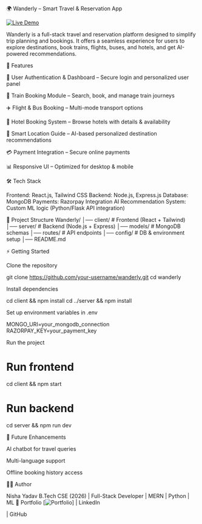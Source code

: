 🌍 Wanderly – Smart Travel & Reservation App

[![Live Demo](https://img.shields.io/badge/Live-Demo-brightgreen)](https://68b83747b582de00084099a0--wanderly10102003.netlify.app/)


Wanderly is a full-stack travel and reservation platform designed to simplify trip planning and bookings. It offers a seamless experience for users to explore destinations, book trains, flights, buses, and hotels, and get AI-powered recommendations.

🚀 Features

🔑 User Authentication & Dashboard – Secure login and personalized user panel

🚆 Train Booking Module – Search, book, and manage train journeys

✈️ Flight & Bus Booking – Multi-mode transport options

🏨 Hotel Booking System – Browse hotels with details & availability

🤖 Smart Location Guide – AI-based personalized destination recommendations

💳 Payment Integration – Secure online payments

📊 Responsive UI – Optimized for desktop & mobile

🛠️ Tech Stack

Frontend: React.js, Tailwind CSS
Backend: Node.js, Express.js
Database: MongoDB
Payments: Razorpay Integration
AI Recommendation System: Custom ML logic (Python/Flask API integration)

📂 Project Structure
Wanderly/
│── client/         # Frontend (React + Tailwind)
│── server/         # Backend (Node.js + Express)
│── models/         # MongoDB schemas
│── routes/         # API endpoints
│── config/         # DB & environment setup
│── README.md

⚡ Getting Started

Clone the repository

git clone https://github.com/your-username/wanderly.git
cd wanderly


Install dependencies

cd client && npm install
cd ../server && npm install


Set up environment variables in .env

MONGO_URI=your_mongodb_connection
RAZORPAY_KEY=your_payment_key


Run the project

# Run frontend
cd client && npm start

# Run backend
cd server && npm run dev






🎯 Future Enhancements

AI chatbot for travel queries

Multi-language support

Offline booking history access

👩‍💻 Author

Nisha Yadav
B.Tech CSE (2026) | Full-Stack Developer | MERN | Python | ML
🔗 Portfolio
[![Portfolio](https://68bb0bdf17852ba4cc7b2855--nisha-portfolio2.netlify.app/)]
 | LinkedIn
 
 | GitHub
